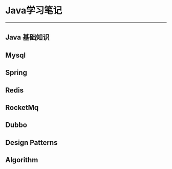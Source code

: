 # Java学习笔记
---
## Java 基础知识
## Mysql
## Spring
## Redis
## RocketMq
## Dubbo
## Design Patterns
## Algorithm

